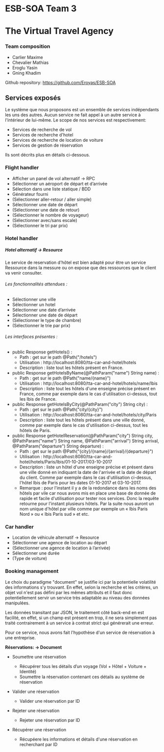 # ESB-SOA Team 3

# The Virtual Travel Agency

### Team composition
   * Carlier Maxime
   * Chevalier Mathias
   * Eroglu Yasin
   * Gning Khadim

Github repository: https://github.com/Eroyas/ESB-SOA

## Services exposés

Le système que nous proposons est un ensemble de services indépendants les uns des autres.
Aucun service ne fait appel à un autre service à l'intérieur de lui-même.
Le scope de nos services est respectivement:
* Services de recherche de vol
* Services de recherche d'hotel
* Services de recherche de location de voiture
* Services de gestion de réservation

Ils sont décrits plus en détails ci-dessous.

### Flight handler

* Afficher un panel de vol alternatif -> RPC
* Sélectionner un aéroport de départ et d’arrivée
* Sélection dans une liste statique / BDD
* Générateur fourni
* (Sélectionner aller-retour / aller simple)
* Sélectionner une date de départ
* (Sélectionner une date de retour)
* (Sélectionner le nombre de voyageur)
* (Sélectionner avec/sans escale)
* (Sélectionner le tri par prix)

### Hotel handler
##### Hotel alternatif -> Resource
Le service de reservation d'hôtel est bien adapté pour être un service Ressource dans la messure ou on expose que des ressources que le client va venir consulter.  
###### Les fonctionnalités attendues : 
* Sélectionner une ville
* Sélectionner un hotel
* Sélectionner une date d’arrivée
* Sélectionner une date de départ
* (Sélectionner le type de chambre)
* (Sélectionner le trie par prix)

###### Les interfaces présentes :
* public Response getHotels() :
    * Path : get sur le path @Path("/hotels")
    * Utilisation : http://localhost:8080/tta-car-and-hotel/hotels
    * Description : liste tout les hôtels présent en France.
* public Response getHotelsByName(@PathParam("name") String name) :
    * Path : get sur le path @Path("name/{name}")
    * Utilisation : http://localhost:8080/tta-car-and-hotel/hotels/name/Ibis
    * Description : liste tout les hôtels d'une enseigne précise présent en France, comme par exemple dans le cas d'utilisation ci-dessus, tout les Ibis de France.
* public Response getHotelsByCity(@PathParam("city") String city) :
    * Path : get sur le path @Path("city/{city}")
    * Utilisation : http://localhost:8080/tta-car-and-hotel/hotels/city/Paris
    * Description : liste tout les hôtels présent dans une ville donné, comme par exemple dans le cas d'utilisation ci-dessus, tout les hôtels de Paris.
* public Response getHotelReservation(@PathParam("city") String city,
                                    @PathParam("name") String name,
                                    @PathParam("arrival") String arrival,
                                    @PathParam("departure") String departure) :
    * Path : get sur le path @Path("{city}/{name}/{arrival}/{departure}")
    * Utilisation : http://localhost:8080/tta-car-and-hotel/hotels/Paris/Ibis/01-10-2017/03-10-2017
    * Description : liste un hôtel d'une enseigne précise et présent dans une ville donné en indiquant la date de l'arrivée et la date de départ du client. Comme par exemple dans le cas d'utilisation ci-dessus, l'hôtel Ibis de Paris pour les dates 01-10-2017 et 03-10-2017. 
    * Remarque : pour l'instant il y a de la redondance dans les noms des hôtels par vile car nous avons mis en place une base de donnée de rapide et facile d'utilisation pour tester nos services. Donc la requête retourne pour l'instant plusieurs hôtels. Par la suite nous auront un nom unique d'hôtel par ville comme par exemple un « Ibis Paris Nord » ou « Ibis Paris sud » et etc.

### Car handler

* Location de véhicule alternatif -> Resource
* Sélectionner une agence de location au départ
* (Sélectionner une agence de location à l’arrivée)
* Sélectionner une durée
* (Type de voiture)

### Booking management

Le choix du paradigme "document" se justifie ici par la potentielle volatilité des informations s'y trouvant.
En effet, selon la recherche et les critères, un objet vol n'est pas défini par les mêmes attributs et il faut donc potentiellement servir un service très adaptable au niveau des données manipulées.

Les données transitant par JSON, le traitement côté back-end en est facilité, en effet, si un champ est présent en trop, il ne sera simplement pas traité contrairement à un service à contrat strict qui générerait une erreur.

Pour ce service, nous avons fait l'hypothèse d'un service de réservation à une entreprise.

**Réservations: -> Document**
  * Soumettre une réservation
    * Récupérer tous les détails d’un voyage (Vol + Hôtel + Voiture + Identité)
    * Soumettre la réservation contenant ces détails au système de réservation

  * Valider une réservation
    * Valider une réservation par ID

  * Rejeter une réservation
    * Rejeter une réservation par ID

  * Récupérer une réservation
    * Récupéere les informations et détails d'une réservation en recherchant par ID